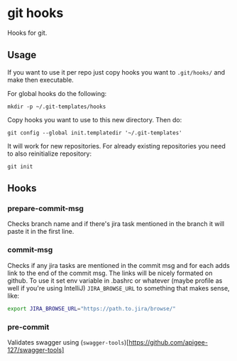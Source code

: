 # git hooks

Hooks for git.

## Usage

If you want to use it per repo just copy hooks you want to `.git/hooks/` and make then executable.

For global hooks do the following:

```
mkdir -p ~/.git-templates/hooks
```

Copy hooks you want to use to this new directory. Then do:

```
git config --global init.templatedir '~/.git-templates'
```

It will work for new repositories. For already existing repositories you need to also reinitialize repository:

```
git init
```

## Hooks

### prepare-commit-msg

Checks branch name and if there's jira task mentioned in the branch it will paste it in the first line.

### commit-msg

Checks if any jira tasks are mentioned in the commit msg and for each adds link to the end of the commit msg. The links will be nicely formated on github.
To use it set env variable in .bashrc or whatever (maybe profile as well if you're using IntelliJ) `JIRA_BROWSE_URL` to something that makes sense, like:

```bash
export JIRA_BROWSE_URL="https://path.to.jira/browse/"
```

### pre-commit

Validates swagger using (`swagger-tools`)[https://github.com/apigee-127/swagger-tools]
